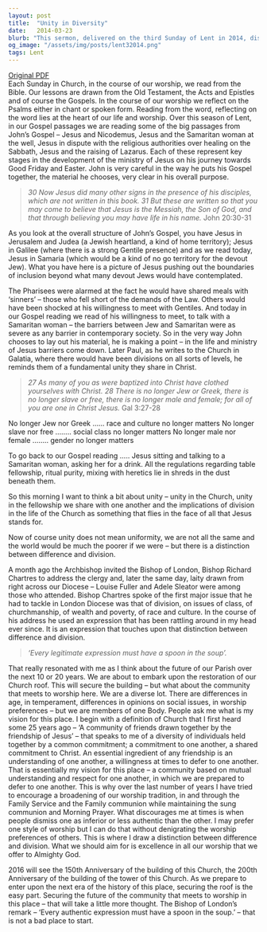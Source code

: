 ```yaml
---
layout: post
title:  "Unity in Diversity"
date:   2014-03-23
blurb: "This sermon, delivered on the third Sunday of Lent in 2014, discusses the importance of unity in the Church, despite differences in race, culture, class, and gender. It emphasizes the teachings of Jesus, who broke down barriers and promoted inclusion. The sermon also touches on the future of the Parish, stressing the need for mutual understanding, respect, and willingness to defer to one another."
og_image: "/assets/img/posts/lent32014.png"
tags: Lent
---
```

[Original PDF](/assets/pdf/lent32014.pdf)    
Each Sunday in Church, in the course of our worship, we read from the Bible. Our lessons are drawn from the Old Testament, the Acts and Epistles and of course the Gospels. In the course of our worship we reflect on the Psalms either in chant or spoken form. Reading from the word, reflecting on the word lies at the heart of our life and worship. Over this season of Lent, in our Gospel passages we are reading some of the big passages from John’s Gospel – Jesus and Nicodemus, Jesus and the Samaritan woman at the well, Jesus in dispute with the religious authorities over healing on the Sabbath, Jesus and the raising of Lazarus. Each of these represent key stages in the development of the ministry of Jesus on his journey towards Good Friday and Easter. John is very careful in the way he puts his Gospel together, the material he chooses, very clear in his overall purpose.

> *30 Now Jesus did many other signs in the presence of his disciples, which are not written in this book. 31 But these are written so that you may come to believe that Jesus is the Messiah, the Son of God, and that through believing you may have life in his name.*
> John 20:30-31

As you look at the overall structure of John’s Gospel, you have Jesus in Jerusalem and Judea (a Jewish heartland, a kind of home territory); Jesus in Galilee (where there is a strong Gentile presence) and as we read today, Jesus in Samaria (which would be a kind of no go territory for the devout Jew). What you have here is a picture of Jesus pushing out the boundaries of inclusion beyond what many devout Jews would have contemplated.

The Pharisees were alarmed at the fact he would have shared meals with ‘sinners’ – those who fell short of the demands of the Law. Others would have been shocked at his willingness to meet with Gentiles. And today in our Gospel reading we read of his willingness to meet, to talk with a Samaritan woman – the barriers between Jew and Samaritan were as severe as any barrier in contemporary society. So in the very way John chooses to lay out his material, he is making a point – in the life and ministry of Jesus barriers come down. Later Paul, as he writes to the Church in Galatia, where there would have been divisions on all sorts of levels, he reminds them of a fundamental unity they share in Christ.

> *27 As many of you as were baptized into Christ have clothed yourselves with Christ. 28 There is no longer Jew or Greek, there is no longer slave or free, there is no longer male and female; for all of you are one in Christ Jesus.* Gal 3:27-28

No longer Jew nor Greek …… race and culture no longer matters
No longer slave nor free …….. social class no longer matters
No longer male nor female …….. gender no longer matters

To go back to our Gospel reading ….. Jesus sitting and talking to a Samaritan woman, asking her for a drink. All the regulations regarding table fellowship, ritual purity, mixing with heretics lie in shreds in the dust beneath them.

So this morning I want to think a bit about unity – unity in the Church, unity in the fellowship we share with one another and the implications of division in the life of the Church as something that flies in the face of all that Jesus stands for.

Now of course unity does not mean uniformity, we are not all the same and the world would be much the poorer if we were – but there is a distinction between difference and division.

A month ago the Archbishop invited the Bishop of London, Bishop Richard Chartres to address the clergy and, later the same day, laity drawn from right across our Diocese – Louise Fuller and Adele Sleator were among those who attended. Bishop Chartres spoke of the first major issue that he had to tackle in London Diocese was that of division, on issues of class, of churchmanship, of wealth and poverty, of race and culture. In the course of his address he used an expression that has been rattling around in my head ever since. It is an expression that touches upon that distinction between difference and division.

> *‘Every legitimate expression must have a spoon in the soup’.*

That really resonated with me as I think about the future of our Parish over the next 10 or 20 years. We are about to embark upon the restoration of our Church roof. This will secure the building – but what about the community that meets to worship here. We are a diverse lot. There are differences in age, in temperament, differences in opinions on social issues, in worship preferences – but we are members of one Body. People ask me what is my vision for this place. I begin with a definition of Church that I first heard some 25 years ago – ‘A community of friends drawn together by the friendship of Jesus’ – that speaks to me of a diversity of individuals held together by a common commitment; a commitment to one another, a shared commitment to Christ. An essential ingredient of any friendship is an understanding of one another, a willingness at times to defer to one another. That is essentially my vision for this place – a community based on mutual understanding and respect for one another, in which we are prepared to defer to one another. This is why over the last number of years I have tried to encourage a broadening of our worship tradition, in and through the Family Service and the Family communion while maintaining the sung communion and Morning Prayer. What discourages me at times is when people dismiss one as inferior or less authentic than the other. I may prefer one style of worship but I can do that without denigrating the worship preferences of others. This is where I draw a distinction between difference and division. What we should aim for is excellence in all our worship that we offer to Almighty God.

2016 will see the 150th Anniversary of the building of this Church, the 200th Anniversary of the building of the tower of this Church. As we prepare to enter upon the next era of the history of this place, securing the roof is the easy part. Securing the future of the community that meets to worship in this place – that will take a little more thought. The Bishop of London’s remark – ‘Every authentic expression must have a spoon in the soup.’ – that is not a bad place to start.
